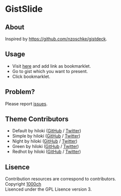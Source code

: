 # GistSlide

## About

Inspired by https://github.com/nzoschke/gistdeck.

## Usage

+ Visit [here](http://gistslide.herokuapp.com/) and add link as bookmarklet.
+ Go to gist which you want to present.
+ Click bookmarklet.

## Problem?

Please report [issues](https://github.com/1000ch/gistslide/issues).  

## Theme Contributors

+ Default by hiloki ([GitHub](https://github.com/hiloki) / [Twitter](https://twitter.com/hiloki))
+ Simple by hiloki ([GitHub](https://github.com/hiloki) / [Twitter](https://twitter.com/hiloki))
+ Night by hiloki ([GitHub](https://github.com/hiloki) / [Twitter](https://twitter.com/hiloki))
+ Green by hiloki ([GitHub](https://github.com/hiloki) / [Twitter](https://twitter.com/hiloki))
+ Redhot by hiloki ([GitHub](https://github.com/hiloki) / [Twitter](https://twitter.com/hiloki))

## Lisence

Contribution resources are correspond to contributors.  
Copyright [1000ch](https://twitter.com/1000ch)  
Lisenced under the GPL Lisence version 3.  
